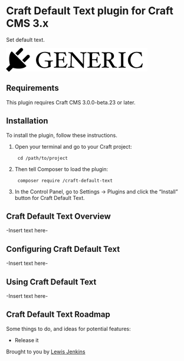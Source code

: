 # Craft Default Text plugin for Craft CMS 3.x

Set default text.

![Screenshot](resources/img/plugin-logo.png)

## Requirements

This plugin requires Craft CMS 3.0.0-beta.23 or later.

## Installation

To install the plugin, follow these instructions.

1. Open your terminal and go to your Craft project:

        cd /path/to/project

2. Then tell Composer to load the plugin:

        composer require /craft-default-text

3. In the Control Panel, go to Settings → Plugins and click the “Install” button for Craft Default Text.

## Craft Default Text Overview

-Insert text here-

## Configuring Craft Default Text

-Insert text here-

## Using Craft Default Text

-Insert text here-

## Craft Default Text Roadmap

Some things to do, and ideas for potential features:

* Release it

Brought to you by [Lewis Jenkins](https://lj.io)
